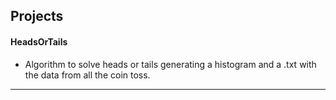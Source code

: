 Projects
---
#### HeadsOrTails
* Algorithm to solve heads or tails generating a histogram and a .txt with the data from all the coin toss.
---